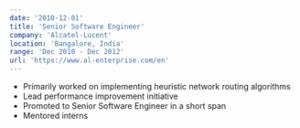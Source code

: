 ```yaml
---
date: '2010-12-01'
title: 'Senior Software Engineer'
company: 'Alcatel-Lucent'
location: 'Bangalore, India'
range: 'Dec 2010 - Dec 2012'
url: 'https://www.al-enterprise.com/en'
---
```


- Primarily worked on implementing heuristic network routing algorithms
- Lead performance improvement initiative
- Promoted to Senior Software Engineer in a short span
- Mentored interns
